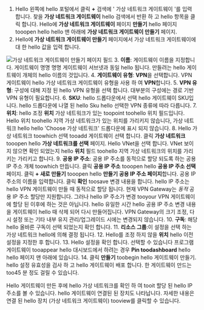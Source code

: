 1. Hello 왼쪽에 hello 포털에서 클릭  **+**  검색에 ' 가상 네트워크 게이트웨이 '를 입력 합니다. 찾을 **가상 네트워크 게이트웨이** hello 검색에서 반환 하 고 hello 항목을 클릭 합니다. Hello에 **가상 네트워크 게이트웨이** 페이지 **만들기** hello 페이지 tooopen hello hello 맨 아래에 **가상 네트워크 게이트웨이 만들기** 페이지.
2. Hello에 **가상 네트워크 게이트웨이 만들기** 페이지에서 가상 네트워크 게이트웨이에 대 한 hello 값을 입력 합니다.

  ![가상 네트워크 게이트웨이 만들기 페이지 필드](./media/vpn-gateway-add-gw-p2s-rm-portal-include/p2sgw.png "가상 네트워크 게이트웨이 만들기 페이지 필드")
3. **이름**: 게이트웨이 이름을 지정합니다. 게이트웨이 명명 명명 게이트웨이 서브넷과 동일 hello 됩니다. 만들려는 hello 게이트웨이 개체의 hello 이름의 것입니다.
4. **게이트웨이 유형**: **VPN**을 선택합니다. VPN 게이트웨이 hello 가상 네트워크 게이트웨이 유형을 사용 하 여 **VPN**합니다.
5. **VPN 유형**: 구성에 대해 지정 된 hello VPN 유형을 선택 합니다. 대부분의 구성에는 경로 기반 VPN 유형이 필요합니다.
6. **SKU**: hello 드롭다운에서 선택 hello 게이트웨이 SKU입니다. hello 드롭다운에 나열 된 hello Sku hello 선택한 VPN 종류에 따라 다릅니다.
7. **위치**: hello 조정 **위치** 가상 네트워크가 있는 toopoint toohello 위치 필드입니다. Hello 위치 toohello 지역 가상 네트워크가 있는 위치를 가리키지 않습니다, 가상 네트워크 hello hello 'Choose 가상 네트워크' 드롭다운에 표시 되지 않습니다.
8. Hello 가상 네트워크 toowhich 선택 tooadd 게이트웨이 선택 합니다. 클릭 **가상 네트워크** tooopen hello **가상 네트워크를 선택** 페이지. Hello VNet을 선택 합니다. VNet 보이지 않으면 확인 되었는지 hello **위치** 필드 toohello 지역 가상 네트워크의 위치를 가리키는 가리키고 합니다.
9. **공용 IP 주소**: 공용 IP 주소를 동적으로 할당 되도록 하는 공용 IP 주소 개체 toowhich 만듭니다. 클릭 **공용 IP 주소** tooopen hello **공용 IP 주소 선택** 페이지. 클릭 **+ 새로 만들기** tooopen hello **만들기 공용 IP 주소 페이지**합니다. 공용 IP 주소의 이름을 입력합니다. 클릭 **확인** toosave 변경 내용을 합니다. hello IP 주소는 hello VPN 게이트웨이 만들 때 동적으로 할당 됩니다. 현재 VPN Gateway는 *동적* 공용 IP 주소 할당만 지원합니다. 그러나 hello IP 주소가 변경 tooyour VPN 게이트웨이에 할당 된 이후에 하는 것은 아닙니다. hello 유일한 시간 hello 공용 IP 주소 변경 내용을 게이트웨이 hello 때 삭제 되어 다시 만들어집니다. VPN Gateway의 크기 조정, 다시 설정 또는 기타 내부 유지 관리/업그레이드 시에는 변경되지 않습니다.
10. **구독**: 해당 hello 올바른 구독이 선택 되었는지 확인 합니다.
11. **리소스 그룹**:이 설정을 선택 하는 가상 네트워크 hello에 의해 결정 됩니다.
12. Hello를 조정 하지 않을 **위치** hello 이전 설정을 지정한 후 합니다.
13. Hello 설정을 확인 합니다. 선택할 수 있습니다 프로그램 게이트웨이 tooappear hello 대시보드에서 하려는 경우 **Pin toodashboard** hello hello 페이지 맨 아래에 있습니다.
14. 클릭 **만들기** toobegin hello 게이트웨이 만들기. hello 설정 유효성을 검사 하 고 hello 게이트웨이 배포 합니다. 한 게이트웨이 만드는 too45 분 정도 걸릴 수 있습니다.

Hello 게이트웨이 만든 후에 hello 가상 네트워크를 확인 하 여 tooit 할당 된 hello IP 주소를 볼 수 있습니다. hello 게이트웨이 연결된 된 장치도 나타납니다. 자세한 내용은 연결 된 hello 장치 (가상 네트워크 게이트웨이) tooview를 클릭할 수 있습니다.
